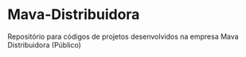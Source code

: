 # Mava-Distribuidora
Repositório para códigos de projetos desenvolvidos na empresa Mava Distribuidora (Público)
